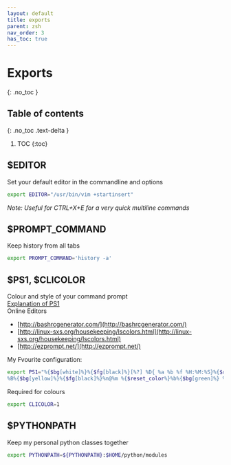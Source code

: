 ```yaml
---
layout: default
title: exports
parent: zsh
nav_order: 3
has_toc: true
---
```


# Exports
{: .no_toc }

## Table of contents
{: .no_toc .text-delta }

1. TOC
{:toc}

## $EDITOR
Set your default editor in the commandline and options
```bash
export EDITOR="/usr/bin/vim +startinsert"
```
*Note: Useful for CTRL+X+E for a very quick multiline commands*

## $PROMPT_COMMAND
Keep history from all tabs
```bash
export PROMPT_COMMAND='history -a'
```

## $PS1, $CLICOLOR
Colour and style of your command prompt \
[Explanation of PS1](http://osxdaily.com/2012/02/21/add-color-to-the-terminal-in-mac-os-x/) \
Online Editors
* [http://bashrcgenerator.com/](http://bashrcgenerator.com/)
* [http://linux-sxs.org/housekeeping/lscolors.html](http://linux-sxs.org/housekeeping/lscolors.html)
* [http://ezprompt.net/](http://ezprompt.net/)

My Fvourite configuration:
```bash
export PS1="%{$bg[white]%}%{$fg[black]%}[%?] %D{ %a %b %f %H:%M:%S}%{$reset_color%}
%B%{$bg[yellow]%}%{$fg[black]%}%n@%m %{$reset_color%}%b%{$bg[green]%} %~ %{$reset_color%} %# "
```
Required for colours
```bash
export CLICOLOR=1
```

## $PYTHONPATH
Keep my personal python classes together
```bash
export PYTHONPATH=${PYTHONPATH}:$HOME/python/modules
```